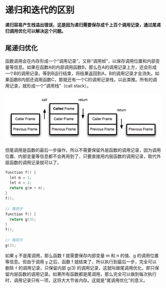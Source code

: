﻿# 递归和迭代的区别

**递归容易产生栈溢出错误，这是因为递归需要保存成千上百个调用记录，通过尾递归调用优化可以解决这个问题。**

## 尾递归优化

函数调用会在内存形成一个“调用记录”，又称“调用帧”，以保存调用位置和内部变量等信息。如果在函数A的内部调用函数B，那么在A的调用记录上方，还会形成一个B的调用记录。等到B运行结束，将结果返回到A，B的调用记录才会消失。如果函数B内部还调用函数C，那就还有一个C的调用记录栈，以此类推。所有的调用记录，就形成一个"调用栈"（call stack）。

![调用栈](./images/2023-03-06-11-02-17.png)

但尾调用是函数的最后一步操作，所以不需要保留外层函数的调用记录，因为调用位置、内部变量等信息都不会再用到了，只要直接用内层函数的调用记录，取代外层函数的调用记录就可以了。

```cpp
function f() {
  let m = 1;
  let n = 2;
  return g(m + n);
}
f();

// 等同于
function f() {
  return g(3);
}
f();

// 等同于
g(3);
```

如果 `g` 不是尾调用，那么函数 f 就需要保存内部变量 m 和 n 的值、g 的调用位置等信息。但由于调用 `g` 之后，函数 f 就结束了，所以执行到最后一步，完全可以删除 `f` 的调用记录，只保留内部 g(3) 的调用记录，这就叫做尾调用优化，即只保留内层函数的调用记录。如果所有函数都是尾调用，那么完全可以做到每次执行时，调用记录只有一项，这将大大节省内存。这就是"尾调用优化"的意义。

